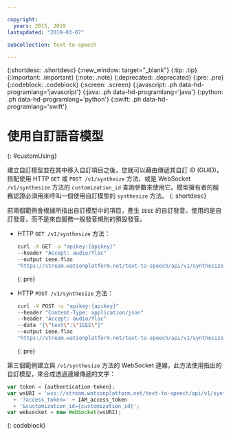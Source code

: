 ```yaml
---

copyright:
  years: 2015, 2019
lastupdated: "2019-03-07"

subcollection: text-to-speech

---
```


{:shortdesc: .shortdesc}
{:new_window: target="_blank"}
{:tip: .tip}
{:important: .important}
{:note: .note}
{:deprecated: .deprecated}
{:pre: .pre}
{:codeblock: .codeblock}
{:screen: .screen}
{:javascript: .ph data-hd-programlang='javascript'}
{:java: .ph data-hd-programlang='java'}
{:python: .ph data-hd-programlang='python'}
{:swift: .ph data-hd-programlang='swift'}

# 使用自訂語音模型
{: #customUsing}

建立自訂模型並在其中移入自訂項目之後，您就可以藉由傳遞其自訂 ID (GUID)，搭配使用 HTTP `GET` 或 `POST /v1/syntheize` 方法、或是 WebSocket `/v1/synthesize` 方法的 `customization_id` 查詢參數來使用它。模型擁有者的服務認證必須用來呼叫一個使用自訂模型的 `synthesize` 方法。
{: shortdesc}

前兩個範例會根據所指出自訂模型中的項目，產生 `IEEE` 的自訂發音。使用的是自訂發音，而不是來自服務一般發音規則的預設發音。

-   HTTP `GET /v1/synthesize` 方法：

    ```bash
    curl -X GET -u "apikey:{apikey}"
    --header "Accept: audio/flac"
    --output ieee.flac
    "https://stream.watsonplatform.net/text-to-speech/api/v1/synthesize?text=IEEE&customization_id={customization_id}"
    ```
    {: pre}

-   HTTP `POST /v1/synthesize` 方法：

    ```bash
    curl -X POST -u "apikey:{apikey}"
    --header "Content-Type: application/json"
    --header "Accept: audio/flac"
    --data "{\"text\":\"IEEE\"}"
    --output ieee.flac
    "https://stream.watsonplatform.net/text-to-speech/api/v1/synthesize?customization_id={customization_id}"
    ```
    {: pre}

第三個範例建立與 `/v1/synthesize` 方法的 WebSocket 連線，此方法使用指出的自訂模型，來合成透過連線傳遞的文字：

```javascript
var token = {authentication-token};
var wsURI = 'wss://stream.watsonplatform.net/text-to-speech/api/v1/synthesize'
  + '?access_token=' + IAM_access_token
  + '&customization_id={customization_id}';
var websocket = new WebSocket(wsURI);
```
{: codeblock}
